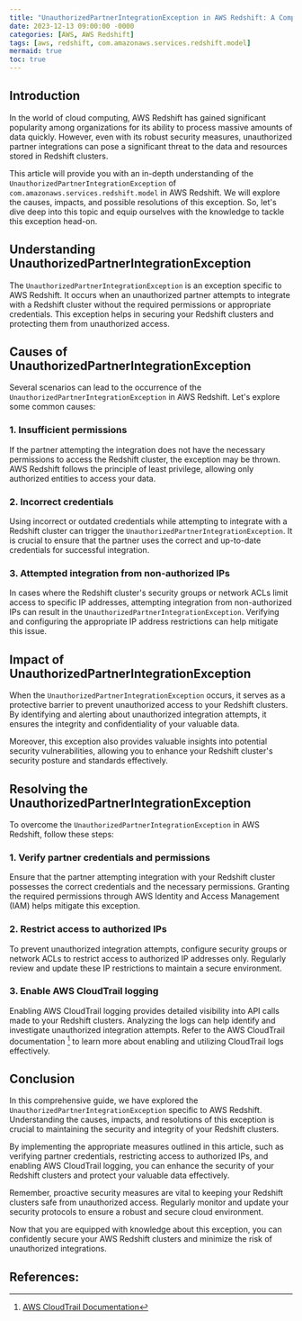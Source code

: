 ```yaml
---
title: "UnauthorizedPartnerIntegrationException in AWS Redshift: A Comprehensive Guide"
date: 2023-12-13 09:00:00 -0000
categories: [AWS, AWS Redshift]
tags: [aws, redshift, com.amazonaws.services.redshift.model]
mermaid: true
toc: true
---
```



## Introduction

In the world of cloud computing, AWS Redshift has gained significant popularity among organizations for its ability to process massive amounts of data quickly. However, even with its robust security measures, unauthorized partner integrations can pose a significant threat to the data and resources stored in Redshift clusters.

This article will provide you with an in-depth understanding of the `UnauthorizedPartnerIntegrationException` of `com.amazonaws.services.redshift.model` in AWS Redshift. We will explore the causes, impacts, and possible resolutions of this exception. So, let's dive deep into this topic and equip ourselves with the knowledge to tackle this exception head-on.

## Understanding UnauthorizedPartnerIntegrationException

The `UnauthorizedPartnerIntegrationException` is an exception specific to AWS Redshift. It occurs when an unauthorized partner attempts to integrate with a Redshift cluster without the required permissions or appropriate credentials. This exception helps in securing your Redshift clusters and protecting them from unauthorized access.

## Causes of UnauthorizedPartnerIntegrationException

Several scenarios can lead to the occurrence of the `UnauthorizedPartnerIntegrationException` in AWS Redshift. Let's explore some common causes:

### 1. Insufficient permissions

If the partner attempting the integration does not have the necessary permissions to access the Redshift cluster, the exception may be thrown. AWS Redshift follows the principle of least privilege, allowing only authorized entities to access your data.

### 2. Incorrect credentials

Using incorrect or outdated credentials while attempting to integrate with a Redshift cluster can trigger the `UnauthorizedPartnerIntegrationException`. It is crucial to ensure that the partner uses the correct and up-to-date credentials for successful integration.

### 3. Attempted integration from non-authorized IPs

In cases where the Redshift cluster's security groups or network ACLs limit access to specific IP addresses, attempting integration from non-authorized IPs can result in the `UnauthorizedPartnerIntegrationException`. Verifying and configuring the appropriate IP address restrictions can help mitigate this issue.

## Impact of UnauthorizedPartnerIntegrationException

When the `UnauthorizedPartnerIntegrationException` occurs, it serves as a protective barrier to prevent unauthorized access to your Redshift clusters. By identifying and alerting about unauthorized integration attempts, it ensures the integrity and confidentiality of your valuable data.

Moreover, this exception also provides valuable insights into potential security vulnerabilities, allowing you to enhance your Redshift cluster's security posture and standards effectively.

## Resolving the UnauthorizedPartnerIntegrationException

To overcome the `UnauthorizedPartnerIntegrationException` in AWS Redshift, follow these steps:

### 1. Verify partner credentials and permissions

Ensure that the partner attempting integration with your Redshift cluster possesses the correct credentials and the necessary permissions. Granting the required permissions through AWS Identity and Access Management (IAM) helps mitigate this exception.

### 2. Restrict access to authorized IPs

To prevent unauthorized integration attempts, configure security groups or network ACLs to restrict access to authorized IP addresses only. Regularly review and update these IP restrictions to maintain a secure environment.

### 3. Enable AWS CloudTrail logging

Enabling AWS CloudTrail logging provides detailed visibility into API calls made to your Redshift clusters. Analyzing the logs can help identify and investigate unauthorized integration attempts. Refer to the AWS CloudTrail documentation [^1] to learn more about enabling and utilizing CloudTrail logs effectively.

## Conclusion

In this comprehensive guide, we have explored the `UnauthorizedPartnerIntegrationException` specific to AWS Redshift. Understanding the causes, impacts, and resolutions of this exception is crucial to maintaining the security and integrity of your Redshift clusters.

By implementing the appropriate measures outlined in this article, such as verifying partner credentials, restricting access to authorized IPs, and enabling AWS CloudTrail logging, you can enhance the security of your Redshift clusters and protect your valuable data effectively.

Remember, proactive security measures are vital to keeping your Redshift clusters safe from unauthorized access. Regularly monitor and update your security protocols to ensure a robust and secure cloud environment.

Now that you are equipped with knowledge about this exception, you can confidently secure your AWS Redshift clusters and minimize the risk of unauthorized integrations.

## References:

[^1]: [AWS CloudTrail Documentation](https://docs.aws.amazon.com/awscloudtrail/latest/userguide/what_is_cloud_trail_top_level.html)